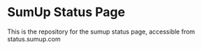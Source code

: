 # SumUp Status Page

This is the repository for the sumup status page, accessible from
status.sumup.com
